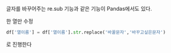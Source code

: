 글자를 바꾸어주는 re.sub 기능과 같은 기능이 Pandas에서도 있다.

한 열만 수정
```python
df['열이름'] = df['열이름'].str.replace('바꿀문자','바꾸고싶은문자')
```

로 진행한다
